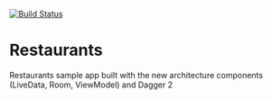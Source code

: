 [![Build Status](https://travis-ci.org/tolmachevroman/Restaurants.svg?branch=master)](https://travis-ci.org/tolmachevroman/Restaurants)

# Restaurants
Restaurants sample app built with the new architecture components (LiveData, Room, ViewModel) and Dagger 2

